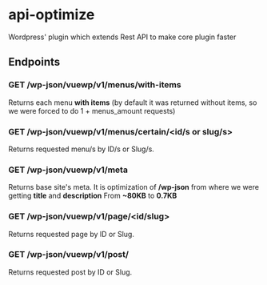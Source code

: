 # api-optimize
Wordpress' plugin which extends Rest API to make core plugin faster

## Endpoints

### GET /wp-json/vuewp/v1/menus/with-items
Returns each menu **with items** (by default it was returned without items, so we were forced to do 1 + menus_amount requests)

### GET /wp-json/vuewp/v1/menus/certain/<id/s or slug/s>
Returns requested menu/s by ID/s or Slug/s.

### GET /wp-json/vuewp/v1/meta
Returns base site's meta. It is optimization of **/wp-json** from where we were getting **title** and **description**
From **~80KB** to **0.7KB**

### GET /wp-json/vuewp/v1/page/<id/slug>
Returns requested page by ID or Slug.

### GET /wp-json/vuewp/v1/post/<id>
Returns requested post by ID or Slug.